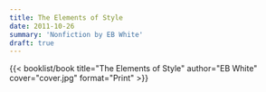 ```yaml
---
title: The Elements of Style
date: 2011-10-26
summary: 'Nonfiction by EB White'
draft: true
---
```


{{< booklist/book
title="The Elements of Style"
author="EB White"
cover="cover.jpg"
format="Print" >}}
